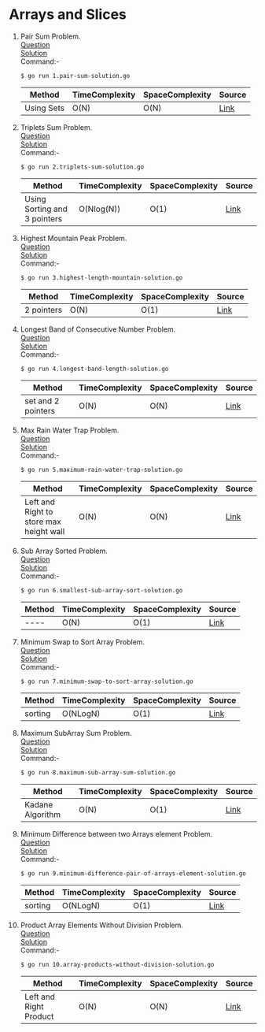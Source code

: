 # Arrays and Slices
1. Pair Sum Problem. 
   <br /> [Question](/1.%20Arrays%20and%20Slices/docs/1.pair-sum-question.jpg)
   <br /> [Solution](/1.%20Arrays%20and%20Slices/1.pair-sum-solution.go)
   <br /> Command:-
   ```shell
   $ go run 1.pair-sum-solution.go
   ```

   | Method | TimeComplexity | SpaceComplexity | Source |
   |---|---|---|---|
   | Using Sets | O(N) | O(N) | [Link](/1.%20Arrays%20and%20Slices/1.pair-sum-solution.go) |
   
2. Triplets Sum Problem.
   <br /> [Question](/1.%20Arrays%20and%20Slices/docs/2.triplets-sum-question.jpg)
   <br /> [Solution](/1.%20Arrays%20and%20Slices/2.triplets-sum-solution.go)
   <br /> Command:-
   ```shell
   $ go run 2.triplets-sum-solution.go
   ```

   | Method | TimeComplexity | SpaceComplexity | Source |
   |---|---|---|---|
   | Using Sorting and 3 pointers | O(Nlog(N)) | O(1) | [Link](/1.%20Arrays%20and%20Slices/2.triplets-sum-solution.go) |   

3. Highest Mountain Peak Problem.
   <br /> [Question](/1.%20Arrays%20and%20Slices/docs/3.highest-length-mountain-question.jpg)
   <br /> [Solution](/1.%20Arrays%20and%20Slices/3.highest-length-mountain-solution.go)
   <br /> Command:-
    ```shell
    $ go run 3.highest-length-mountain-solution.go
    ```
 
    | Method | TimeComplexity | SpaceComplexity | Source |
    |---|---|---|---|
    | 2 pointers | O(N) | O(1) | [Link](/1.%20Arrays%20and%20Slices/3.highest-length-mountain-solution.go) |
    
4. Longest Band of Consecutive Number Problem.
   <br /> [Question](/1.%20Arrays%20and%20Slices/docs/4.longest-band-length-question.jpg)
   <br /> [Solution](/1.%20Arrays%20and%20Slices/4.longest-band-length-solution.go)
    <br /> Command:-
     ```shell
     $ go run 4.longest-band-length-solution.go
     ```
  
     | Method | TimeComplexity | SpaceComplexity | Source |
     |---|---|---|---|
     | set and 2 pointers | O(N) | O(N) | [Link](/1.%20Arrays%20and%20Slices/4.longest-band-length-solution.go) |  

5. Max Rain Water Trap Problem.
   <br /> [Question](/1.%20Arrays%20and%20Slices/docs/5.maximum-rain-water-trap-question.jpg)
   <br /> [Solution](/1.%20Arrays%20and%20Slices/5.maximum-rain-water-trap-solution.go)
    <br /> Command:-
     ```shell
     $ go run 5.maximum-rain-water-trap-solution.go
     ```
  
     | Method | TimeComplexity | SpaceComplexity | Source |
     |---|---|---|---|
     | Left and Right to store max height wall | O(N) | O(N) | [Link](/1.%20Arrays%20and%20Slices/5.maximum-rain-water-trap-solution.go) |   
     
6. Sub Array Sorted Problem.
   <br /> [Question](/1.%20Arrays%20and%20Slices/docs/6.smallest-sub-array-sort-question.jpg)
   <br /> [Solution](/1.%20Arrays%20and%20Slices/6.smallest-sub-array-sort-solution.go)
    <br /> Command:-
     ```shell
     $ go run 6.smallest-sub-array-sort-solution.go
     ```
  
     | Method | TimeComplexity | SpaceComplexity | Source |
     |---|---|---|---|
     | ---- | O(N) | O(1) | [Link](/1.%20Arrays%20and%20Slices/6.smallest-sub-array-sort-solution.go) |      
     
7. Minimum Swap to Sort Array Problem.
   <br /> [Question](/1.%20Arrays%20and%20Slices/docs/7.minimum-swap-to-sort-array-question.jpg)
   <br /> [Solution](/1.%20Arrays%20and%20Slices/7.minimum-swap-to-sort-array-solution.go)
    <br /> Command:-
     ```shell
     $ go run 7.minimum-swap-to-sort-array-solution.go
     ```
  
     | Method | TimeComplexity | SpaceComplexity | Source |
     |---|---|---|---|
     | sorting | O(NLogN) | O(1) | [Link](/1.%20Arrays%20and%20Slices/7.minimum-swap-to-sort-array-solution.go) |   
     
8. Maximum SubArray Sum Problem.
   <br /> [Question](/1.%20Arrays%20and%20Slices/docs/8.maximum-sub-array-sum-question.jpg)
   <br /> [Solution](/1.%20Arrays%20and%20Slices/8.maximum-sub-array-sum-solution.go)
    <br /> Command:-
     ```shell
     $ go run 8.maximum-sub-array-sum-solution.go
     ```
  
     | Method | TimeComplexity | SpaceComplexity | Source |
     |---|---|---|---|
     | Kadane Algorithm | O(N) | O(1) | [Link](/1.%20Arrays%20and%20Slices/8.maximum-sub-array-sum-solution.go) |
 
 9. Minimum Difference between two Arrays element Problem.
    <br /> [Question](/1.%20Arrays%20and%20Slices/docs/9.minimum-difference-pair-of-arrays-element-question.jpg)
    <br /> [Solution](/1.%20Arrays%20and%20Slices/9.minimum-difference-pair-of-arrays-element-solution.go)
     <br /> Command:-
      ```shell
      $ go run 9.minimum-difference-pair-of-arrays-element-solution.go
      ```
   
      | Method | TimeComplexity | SpaceComplexity | Source |
      |---|---|---|---|
      | sorting | O(NLogN) | O(1) | [Link](/1.%20Arrays%20and%20Slices/9.minimum-difference-pair-of-arrays-element-solution.go) |    
                                
10. Product Array Elements Without Division Problem.
    <br /> [Question](/1.%20Arrays%20and%20Slices/docs/10.array-products-without-division-question.jpg)
    <br /> [Solution](/1.%20Arrays%20and%20Slices/10.array-products-without-division-solution.go)
     <br /> Command:-
      ```shell
      $ go run 10.array-products-without-division-solution.go
      ```
   
      | Method | TimeComplexity | SpaceComplexity | Source |
      |---|---|---|---|
      | Left and Right Product | O(N) | O(N) | [Link](/1.%20Arrays%20and%20Slices/10.array-products-without-division-solution.go) |    
                                              
